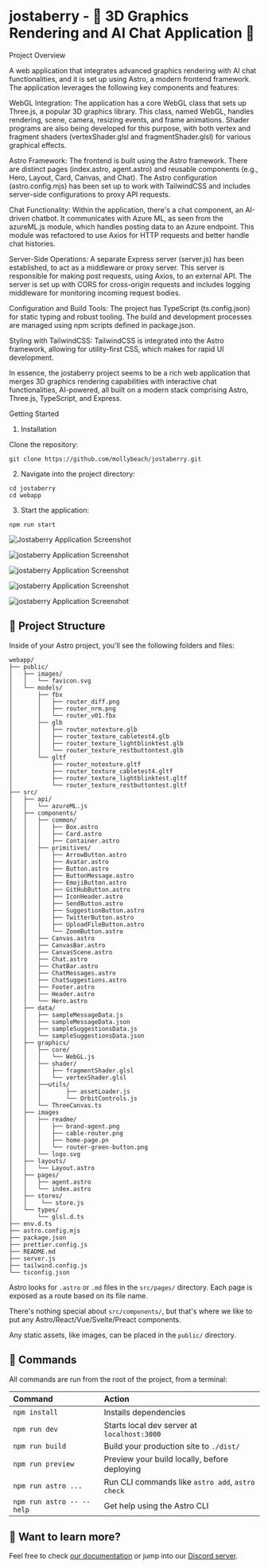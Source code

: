 # jostaberry - 👾 3D Graphics Rendering and AI Chat Application 💬 
Project Overview
 
A web application that integrates advanced graphics rendering with AI chat functionalities, and it is set up using Astro, a modern frontend framework. The application leverages the following key components and features:

WebGL Integration: The application has a core WebGL class that sets up Three.js, a popular 3D graphics library. This class, named WebGL, handles rendering, scene, camera, resizing events, and frame animations. Shader programs are also being developed for this purpose, with both vertex and fragment shaders (vertexShader.glsl and fragmentShader.glsl) for various graphical effects.

Astro Framework: The frontend is built using the Astro framework. There are distinct pages (index.astro, agent.astro) and reusable components (e.g., Hero, Layout, Card, Canvas, and Chat). The Astro configuration (astro.config.mjs) has been set up to work with TailwindCSS and includes server-side configurations to proxy API requests.

Chat Functionality: Within the application, there's a chat component, an AI-driven chatbot. It communicates with Azure ML, as seen from the azureML.js module, which handles posting data to an Azure endpoint. This module was refactored to use Axios for HTTP requests and better handle chat histories.

Server-Side Operations: A separate Express server (server.js) has been established, to act as a middleware or proxy server. This server is responsible for making post requests, using Axios, to an external API. The server is set up with CORS for cross-origin requests and includes logging middleware for monitoring incoming request bodies.

Configuration and Build Tools: The project has TypeScript (ts.config.json) for static typing and robust tooling. The build and development processes are managed using npm scripts defined in package.json.

Styling with TailwindCSS: TailwindCSS is integrated into the Astro framework, allowing for utility-first CSS, which makes for rapid UI development.

In essence, the jostaberry project seems to be a rich web application that merges 3D graphics rendering capabilities with interactive chat functionalities, AI-powered, all built on a modern stack comprising Astro, Three.js, TypeScript, and Express.


Getting Started
1. Installation

Clone the repository:

```
git clone https://github.com/mollybeach/jostaberry.git
```

2. Navigate into the project directory:

```
cd jostaberry
cd webapp
```

3. Start the application:

```
npm run start
```
![Jostaberry Application Screenshot](https://github.com/mollybeach/jostaberry/blob/main/public/images/readme/lighting-sculpture.gif)

![jostaberry Application Screenshot](public/images/readme/router-green-button.png)

![jostaberry Application Screenshot](public/images/readme/brand-agent.png)

![jostaberry Application Screenshot](public/images/readme/cable-router.png)

![jostaberry Application Screenshot](public/images/readme/home-page.png)

## 🚀 Project Structure

Inside of your Astro project, you'll see the following folders and files:

```
webapp/
├── public/
│   ├── images/
│   │   └── favicon.svg
│   └── models/
│       ├── fbx
│       │   ├── router_diff.png
│       │   ├── router_nrm.png
│       │   └── router_v01.fbx
│       ├── glb
│       │   ├── router_notexture.glb
│       │   ├── router_texture_cabletest4.glb
│       │   ├── router_texture_lightblinktest.glb
│       │   └── router_texture_restbuttontest.glb
│       └── gltf
│           ├── router_notexture.gltf
│           ├── router_texture_cabletest4.gltf
│           ├── router_texture_lightblinktest.gltf
│           └── router_texture_restbuttontest.gltf
├── src/
│   ├── api/
│   │   └── azureML.js
│   ├── components/
│   │   ├── common/
│   │   │   ├── Box.astro
│   │   │   ├── Card.astro
│   │   │   ├── Container.astro
│   │   ├── primitives/
│   │   │   ├── ArrowButton.astro
│   │   │   ├── Avatar.astro
│   │   │   ├── Button.astro
│   │   │   ├── ButtonMessage.astro
│   │   │   ├── EmojiButton.astro
│   │   │   ├── GitHubButton.astro
│   │   │   ├── IconHeader.astro
│   │   │   ├── SendButton.astro
│   │   │   ├── SuggestionButton.astro
│   │   │   ├── TwitterButton.astro
│   │   │   ├── UploadFileButton.astro
│   │   │   └── ZoomButton.astro
│   │   ├── Canvas.astro
│   │   ├── CanvasBar.astro
│   │   ├── CanvasScene.astro 
│   │   ├── Chat.astro
│   │   ├── ChatBar.astro
│   │   ├── ChatMessages.astro
│   │   ├── ChatSuggestions.astro
│   │   ├── Footer.astro
│   │   ├── Header.astro
│   │   └── Hero.astro
│   ├── data/
│   │   ├── sampleMessageData.js
│   │   ├── sampleMessageData.json
│   │   ├── sampleSuggestionsData.js
│   │   └── sampleSuggestionsData.json
│   ├── graphics/ 
│   │   ├── core/
│   │   │   └── WebGL.js
│   │   ├── shader/
│   │   │   ├── fragmentShader.glsl
│   │   │   └── vertexShader.glsl
│   │   ├──utils/
│   │   │       ├── assetLoader.js
│   │   │       └── OrbitControls.js
│   │   └── ThreeCanvas.ts
│   ├── images
│   │   ├── readme/
│   │   │   ├── brand-agent.png
│   │   │   ├── cable-router.png
│   │   │   ├── home-page.pn
│   │   │   └── router-green-button.png
│   │   └── logo.svg
│   ├── layouts/
│   │   └── Layout.astro
│   ├── pages/
│   │   ├── agent.astro
│   │   └── index.astro
│   ├── stores/
│   │    └── store.js
│   └── types/
│       └── glsl.d.ts
├── env.d.ts
├── astro.config.mjs
├── package.json
├── prettier.config.js
├── README.md
├── server.js
├── tailwind.config.js
└── tsconfig.json
```

Astro looks for `.astro` or `.md` files in the `src/pages/` directory. Each page is exposed as a route based on its file name.

There's nothing special about `src/components/`, but that's where we like to put any Astro/React/Vue/Svelte/Preact components.

Any static assets, like images, can be placed in the `public/` directory.

## 🧞 Commands

All commands are run from the root of the project, from a terminal:

| Command                   | Action                                           |
| :------------------------ | :----------------------------------------------- |
| `npm install`             | Installs dependencies                            |
| `npm run dev`             | Starts local dev server at `localhost:3000`      |
| `npm run build`           | Build your production site to `./dist/`          |
| `npm run preview`         | Preview your build locally, before deploying     |
| `npm run astro ...`       | Run CLI commands like `astro add`, `astro check` |
| `npm run astro -- --help` | Get help using the Astro CLI                     |

## 👀 Want to learn more?

Feel free to check [our documentation](https://docs.astro.build) or jump into our [Discord server](https://astro.build/chat).
